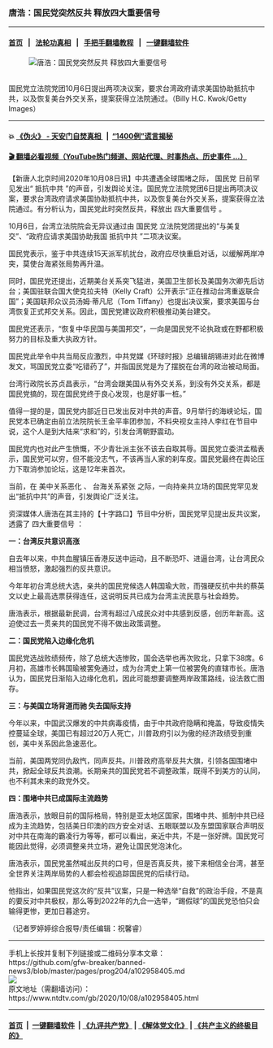 ### 唐浩：国民党突然反共 释放四大重要信号
------------------------

#### [首页](https://github.com/gfw-breaker/banned-news3/blob/master/README.md) &nbsp;&nbsp;|&nbsp;&nbsp; [法轮功真相](https://github.com/begood0513/basic/blob/master/README.md)  &nbsp;&nbsp;|&nbsp;&nbsp; [手把手翻墙教程](https://github.com/gfw-breaker/guides/wiki)  &nbsp;&nbsp;|&nbsp;&nbsp; [一键翻墙软件](https://github.com/gfw-breaker/nogfw/blob/master/README.md)  



<div><div class="featured_image">
 <figure>
  <img alt="唐浩：国民党突然反共 释放四大重要信号" src="https://i.ntdtv.com/assets/uploads/2020/10/GettyImages-1193055874-800x450.jpg"/>
 </figure><br/>
 <span class="caption">
  国民党立法院党团10月6日提出两项决议案，要求台湾政府请求美国协助抵抗中共，以及恢复美台外交关系，提案获得立法院通过。（Billy H.C. Kwok/Getty Images）
 </span>
</div>
</div><hr/>

#### 💥 [《伪火》 - 天安门自焚真相 ](http://158.247.195.190:10000/videos/blog/weihuo.html)&nbsp; |&nbsp; [“1400例”谎言揭秘  ](http://158.247.195.190:10000/videos/blog/jiexi1400.html)

#### [ 🎬  翻墙必看视频（YouTube热门频道、网站代理、时事热点、历史事件 ...）](https://github.com/gfw-breaker/links/blob/master/banned.md)

<div><div class="post_content" itemprop="articleBody">
 <p>
  【新唐人北京时间2020年10月08日讯】中共遭遇全球围堵之际，
  <ok href="https://www.ntdtv.com/gb/国民党.htm">
   国民党
  </ok>
  日前罕见发出“
  <ok href="https://www.ntdtv.com/gb/抵抗中共.htm">
   抵抗中共
  </ok>
  ”的声音，引发舆论关注。国民党立法院党团6日提出两项决议案，要求台湾政府请求美国协助抵抗中共，以及恢复美台外交关系，提案获得立法院通过。有分析认为，国民党此时突然反共，释放出
  <ok href="https://www.ntdtv.com/gb/四大重要信号.htm">
   四大重要信号
  </ok>
  。
 </p>
 <p>
  10月6日，台湾立法院院会无异议通过由
  <ok href="https://www.ntdtv.com/gb/国民党.htm">
   国民党
  </ok>
  立法院党团提出的“与美复交”、“政府应请求美国协助我国
  <ok href="https://www.ntdtv.com/gb/抵抗中共.htm">
   抵抗中共
  </ok>
  ”二项决议案。
 </p>
 <p>
  国民党表示，鉴于中共连续15天派军机扰台，政府应尽快重启对话，以缓解两岸冲突，莫使台海紧张局势再升温。
 </p>
 <p>
  同时，国民党还提出，近期美台关系突飞猛进，美国卫生部长及美国务次卿先后访台；美国驻联合国大使克拉夫特（Kelly Craft）公开表示“正在推动台湾重返联合国”；美国联邦众议员汤姆·蒂凡尼（Tom Tiffany）也提出决议案，要求美国与台湾恢复正式邦交关系。因此，国民党建议政府积极推动美台建交。
 </p>
 <p>
  国民党还表示，“恢复中华民国与美国邦交”，一向是国民党不论执政或在野都积极努力的目标及重大执政方针。
 </p>
 <p>
  国民党此举令中共当局反应激烈，中共党媒《环球时报》总编辑胡锡进对此在微博发文，骂国民党立委“吃错药了”，并指国民党是为了摆脱在台湾的政治被动局面。
 </p>
 <p>
  台湾行政院长苏贞昌表示，“台湾会跟美国从有外交关系，到没有外交关系，都是国民党搞的，现在国民党终于良心发现，也是好事一桩。”
 </p>
 <p>
  值得一提的是，国民党内部近日已发出反对中共的声音。9月举行的海峡论坛，国民党本已确定由前立法院院长王金平率团参加，不料央视女主持人李红在节目中说，这个人是到大陆来“求和”的，引发台湾朝野震动。
 </p>
 <p>
  国民党内也对此产生愤慨，不少青壮派主张不该去自取其辱。国民党立委洪孟楷表示，国民党可以穷，但不能没志气，不该再当人家的刹车皮。国民党最终在舆论压力下取消参加论坛，这是12年来首次。
 </p>
 <p>
  当前，在
  <ok href="https://www.ntdtv.com/gb/美中关系恶化.htm">
   美中关系恶化
  </ok>
  、
  <ok href="https://www.ntdtv.com/gb/台海关系紧张.htm">
   台海关系紧张
  </ok>
  之际，一向持亲共立场的国民党罕见发出“抵抗中共”的声音，引发舆论广泛关注。
 </p>
 <p>
  资深媒体人唐浩在其主持的【十字路口】节目中分析，国民党罕见提出反共议案，透露了
  <ok href="https://www.ntdtv.com/gb/四大重要信号.htm">
   四大重要信号
  </ok>
  ：
 </p>
 <p>
  <strong>
   一：台湾反共意识高涨
  </strong>
 </p>
 <p>
  自去年以来，中共血腥镇压香港反送中运动，且不断恐吓、进逼台湾，让台湾民众相当愤怒，激起强烈的反共意识。
 </p>
 <p>
  今年年初台湾总统大选，亲共的国民党候选人韩国瑜大败，而强硬反抗中共的蔡英文以史上最高选票获得连任，这说明反共已成为台湾主流民意与社会趋势。
 </p>
 <p>
  唐浩表示，根据最新民调，台湾有超过八成民众对中共感到反感，创历年新高。这迫使过去一贯亲共的国民党不得不做出政策调整。
 </p>
 <p>
  <strong>
   二：国民党陷入边缘化危机
  </strong>
 </p>
 <p>
  国民党选战败绩频传，除了总统大选惨败，国会选举也再次败北，只拿下38席。6月初，高雄市长韩国瑜被罢免通过，成为台湾史上第一位被罢免的直辖市长。唐浩认为，国民党日渐陷入边缘化危机，因此可能想要调整两岸政策路线，设法救亡图存。
 </p>
 <p>
  <strong>
   三：与美国立场背道而驰 失去国际支持
  </strong>
 </p>
 <p>
  今年以来，中国武汉爆发的中共病毒疫情，由于中共政府隐瞒和掩盖，导致疫情失控蔓延全球，美国已有超过20万人死亡，川普政府引以为傲的经济政绩受到重创，美中关系因此急速恶化。
 </p>
 <p>
  当前，美国两党同仇敌忾，同声反共。川普政府高举反共大旗，引领各国围堵中共，掀起全球反共浪潮。长期亲共的国民党若不调整政策，既得不到美方的认同，也不利其未来的政党外交。
 </p>
 <p>
  <strong>
   四：围堵中共已成国际主流趋势
  </strong>
 </p>
 <p>
  唐浩表示，放眼目前的国际格局，特别是亚太地区国家，围堵中共、抵制中共已经成为主流趋势，包括美日印澳的四方安全对话、五眼联盟以及东盟国家联合声明反对中共在南海的霸凌行为等等，都可以看出，亲近中共，不是一张好牌。国民党可能因此觉得，必须调整亲共立场，避免让国民党泡沫化。
 </p>
 <p>
  唐浩表示，国民党虽然喊出反共的口号，但是否真反共，接下来相信全台湾，甚至全世界关注两岸局势的人都会检视追踪国民党的后续行动。
 </p>
 <p>
  他指出，如果国民党这次的“反共”议案，只是一种选举“自救”的政治手段，不是真的要反对中共极权，那么等到2022年的九合一选举，“踢假球”的国民党恐怕只会输得更惨，更加日暮途穷。
 </p>
 <p>
  （记者罗婷婷综合报导/责任编辑：祝馨睿）
 </p>
 <div class="single_ad">
 </div>
</div>
</div>
<hr/>
手机上长按并复制下列链接或二维码分享本文章：<br/>
https://github.com/gfw-breaker/banned-news3/blob/master/pages/prog204/a102958405.md <br/>
<a href='https://github.com/gfw-breaker/banned-news3/blob/master/pages/prog204/a102958405.md'><img src='https://github.com/gfw-breaker/banned-news3/blob/master/pages/prog204/a102958405.md.png'/></a> <br/>
原文地址（需翻墙访问）：https://www.ntdtv.com/gb/2020/10/08/a102958405.html


------------------------
#### [首页](https://github.com/gfw-breaker/banned-news3/blob/master/README.md) &nbsp;|&nbsp; [一键翻墙软件](https://github.com/gfw-breaker/nogfw/blob/master/README.md) &nbsp;| [《九评共产党》](https://github.com/gfw-breaker/9ping.md/blob/master/README.md#九评之一评共产党是什么) | [《解体党文化》](https://github.com/gfw-breaker/jtdwh.md/blob/master/README.md) | [《共产主义的终极目的》](https://github.com/gfw-breaker/gczydzjmd.md/blob/master/README.md)


<img src='http://gfw-breaker.win/banned-news3/pages/prog204/a102958405.md' width='0px' height='0px'/>